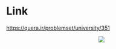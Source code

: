 # Link
https://quera.ir/problemset/university/351

<p align="center"><img src="https://user-images.githubusercontent.com/57006850/90970591-3a689980-e51c-11ea-9187-825dede344bd.jpg"/></img></p>
